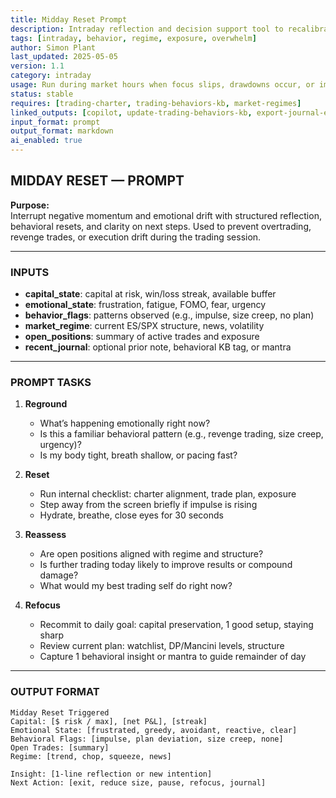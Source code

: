 ```yaml
---
title: Midday Reset Prompt  
description: Intraday reflection and decision support tool to recalibrate when off-balance, overexposed, or deviating from plan  
tags: [intraday, behavior, regime, exposure, overwhelm]  
author: Simon Plant  
last_updated: 2025-05-05  
version: 1.1  
category: intraday  
usage: Run during market hours when focus slips, drawdowns occur, or impulse risk rises  
status: stable  
requires: [trading-charter, trading-behaviors-kb, market-regimes]  
linked_outputs: [copilot, update-trading-behaviors-kb, export-journal-entry]  
input_format: prompt  
output_format: markdown  
ai_enabled: true  
---
```


## MIDDAY RESET — PROMPT

**Purpose:**  
Interrupt negative momentum and emotional drift with structured reflection, behavioral resets, and clarity on next steps. Used to prevent overtrading, revenge trades, or execution drift during the trading session.

---

### INPUTS

- **capital_state**: capital at risk, win/loss streak, available buffer  
- **emotional_state**: frustration, fatigue, FOMO, fear, urgency  
- **behavior_flags**: patterns observed (e.g., impulse, size creep, no plan)  
- **market_regime**: current ES/SPX structure, news, volatility  
- **open_positions**: summary of active trades and exposure  
- **recent_journal**: optional prior note, behavioral KB tag, or mantra  

---

### PROMPT TASKS

1. **Reground**  
   - What’s happening emotionally right now?  
   - Is this a familiar behavioral pattern (e.g., revenge trading, size creep, urgency)?  
   - Is my body tight, breath shallow, or pacing fast?

2. **Reset**  
   - Run internal checklist: charter alignment, trade plan, exposure  
   - Step away from the screen briefly if impulse is rising  
   - Hydrate, breathe, close eyes for 30 seconds  

3. **Reassess**  
   - Are open positions aligned with regime and structure?  
   - Is further trading today likely to improve results or compound damage?  
   - What would my best trading self do right now?

4. **Refocus**  
   - Recommit to daily goal: capital preservation, 1 good setup, staying sharp  
   - Review current plan: watchlist, DP/Mancini levels, structure  
   - Capture 1 behavioral insight or mantra to guide remainder of day  

---

### OUTPUT FORMAT

```text
Midday Reset Triggered  
Capital: [$ risk / max], [net P&L], [streak]  
Emotional State: [frustrated, greedy, avoidant, reactive, clear]  
Behavioral Flags: [impulse, plan deviation, size creep, none]  
Open Trades: [summary]  
Regime: [trend, chop, squeeze, news]

Insight: [1-line reflection or new intention]  
Next Action: [exit, reduce size, pause, refocus, journal]
